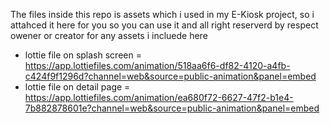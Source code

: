 The files inside this repo is assets which i used in my E-Kiosk project, so i attahced it here for you so you can use it and all right reserverd by respect owener or creator for any assets i incluede here

- lottie file on splash screen = https://app.lottiefiles.com/animation/518aa6f6-df82-4120-a4fb-c424f9f1296d?channel=web&source=public-animation&panel=embed
- lottie file on detail page = https://app.lottiefiles.com/animation/ea680f72-6627-47f2-b1e4-7b882878601e?channel=web&source=public-animation&panel=embed
